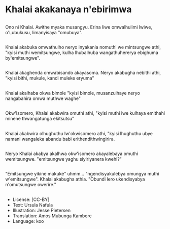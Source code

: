 # Khalai akakanaya n'ebirimwa

##
Ono ni Khalai. Awithe myaka musangyu. Erina liwe omwalhulimi lwiwe, o'Lubukusu, limanyisaya "omubuya".

##
Khalai akabuka omwathulho neryo inyakania nomuthi we mintsungwe athi, "kyisi muthi wemitsungwe, kulha lhubalhuba wangathuhererya ebighuma by'emitsungwe".

##
Khalai akaghenda omwabisando akayasoma. Neryo akabugha nebithi athi, "kyisi bithi, mukule, kandi muleke eryuma"

##
Khalai akalhaba okwa bimole "kyisi bimole, musanzulhaye neryo nangabahira omwa muthwe waghe"

##
Okw'Isomero, Khalai akabwira omuthi athi, "kyisi muthi iwe kulhaya emithahi minene thwangatunga ekitsutsu"

##
Khalai akabwira olhughuthu lw'okwisomero athi, "kyisi lhughuthu ubye namani wangaleka abandu babi erithendithwingirira.

##
Neryo Khalai akabya akalhwa okw'isomero akayalebaya omuthi wemitsungwe. "emitsungwe yaghu siyiriyanera kwehi?"

##
"Emitsungwe yikine makuke" uhmm... "ngendisyakulebya omungya muthi w'emitsungwe". Khalai akabugha athia. "Obundi lero ukendisyabya n'omutsungwe owerire."

##
* License: [CC-BY]
* Text: Ursula Nafula
* Illustration: Jesse Pietersen
* Translation: Amos Mubunga Kambere
* Language: koo
